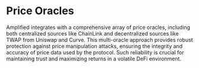 # Price Oracles

Amplified integrates with a comprehensive array of price oracles, including both centralized sources like ChainLink and decentralized sources like TWAP from Uniswap and Curve. This multi-oracle approach provides robust protection against price manipulation attacks, ensuring the integrity and accuracy of price data used by the protocol. Such reliability is crucial for maintaining trust and maximizing returns in a volatile DeFi environment.
